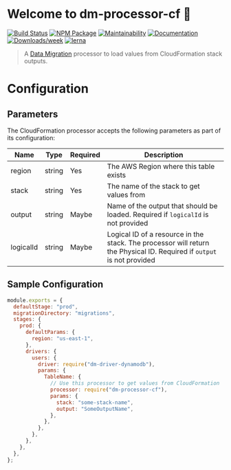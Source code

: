 # Welcome to dm-processor-cf 👋

[![Build Status](https://travis-ci.org/theBenForce/data-migration.svg?branch=master)](https://travis-ci.org/theBenForce/data-migration)
[![NPM Package](https://img.shields.io/npm/v/dm-processor-cf)](https://www.npmjs.com/package/dm-processor-cf)
[![Maintainability](https://api.codeclimate.com/v1/badges/89a0c1976c9b89979635/maintainability)](https://codeclimate.com/github/theBenForce/data-migration/maintainability)
[![Documentation](https://img.shields.io/badge/documentation-view-blue)](https://thebenforce.github.io/data-migration/)
[![Downloads/week](https://img.shields.io/npm/dw/dm-processor-cf.svg)](https://npmjs.org/package/dm-processor-cf)
[![lerna](https://img.shields.io/badge/maintained%20with-lerna-cc00ff.svg)](https://lerna.js.org/)

> A [Data Migration](https://www.npmjs.com/package/data-migration) processor to load values from CloudFormation stack outputs.

# Configuration

## Parameters

The CloudFormation processor accepts the following parameters as part of its configuration:

| Name      | Type   | Required | Description                                                                                                            |
| --------- | ------ | -------- | ---------------------------------------------------------------------------------------------------------------------- |
| region    | string | Yes      | The AWS Region where this table exists                                                                                 |
| stack     | string | Yes      | The name of the stack to get values from                                                                               |
| output    | string | Maybe    | Name of the output that should be loaded. Required if `logicalId` is not provided                                      |
| logicalId | string | Maybe    | Logical ID of a resource in the stack. The processor will return the Physical ID. Required if `output` is not provided |

## Sample Configuration

```javascript
module.exports = {
  defaultStage: "prod",
  migrationDirectory: "migrations",
  stages: {
    prod: {
      defaultParams: {
        region: "us-east-1",
      },
      drivers: {
        users: {
          driver: require("dm-driver-dynamodb"),
          params: {
            TableName: {
              // Use this processor to get values from CloudFormation
              processor: require("dm-processor-cf"),
              params: {
                stack: "some-stack-name",
                output: "SomeOutputName",
              },
            },
          },
        },
      },
    },
  },
};
```

